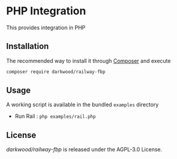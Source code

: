 # PHP Integration

This provides integration in PHP

## Installation

The recommended way to install it through [Composer](http://getcomposer.org/) and execute

```bash
composer require darkwood/railway-fbp
```

## Usage

A working script is available in the bundled `examples` directory

- Run Rail : `php examples/rail.php`

## License

_darkwood/railway-fbp_ is released under the AGPL-3.0 License.
